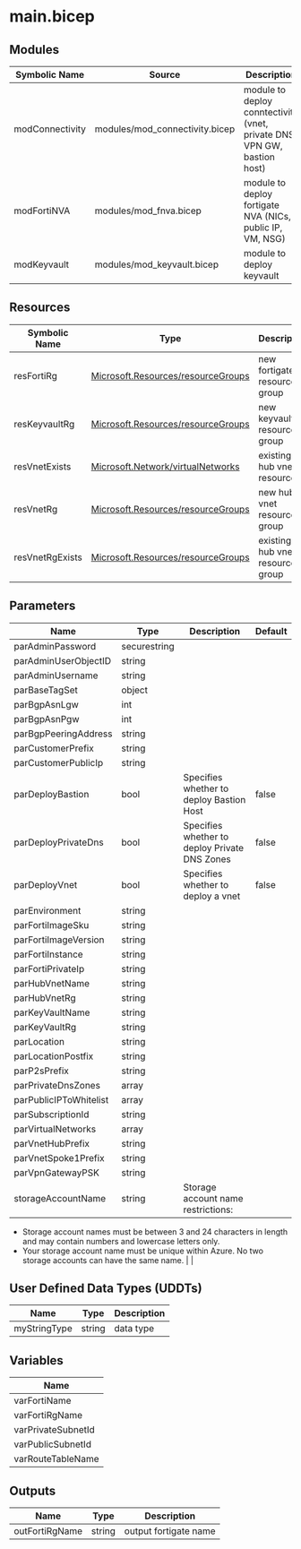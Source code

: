# main.bicep

## Modules

| Symbolic Name | Source | Description |
| --- | --- | --- |
| modConnectivity | modules/mod_connectivity.bicep | module to deploy conntectivity (vnet, private DNS, VPN GW, bastion host) |
| modFortiNVA | modules/mod_fnva.bicep | module to deploy fortigate NVA (NICs, public IP, VM, NSG) |
| modKeyvault | modules/mod_keyvault.bicep | module to deploy keyvault |

## Resources

| Symbolic Name | Type | Description |
| --- | --- | --- |
| resFortiRg | [Microsoft.Resources/resourceGroups](https://learn.microsoft.com/en-us/azure/templates/microsoft.resources/resourcegroups) | new fortigate resource group |
| resKeyvaultRg | [Microsoft.Resources/resourceGroups](https://learn.microsoft.com/en-us/azure/templates/microsoft.resources/resourcegroups) | new keyvault resource group |
| resVnetExists | [Microsoft.Network/virtualNetworks](https://learn.microsoft.com/en-us/azure/templates/microsoft.network/virtualnetworks) | existing hub vnet resource |
| resVnetRg | [Microsoft.Resources/resourceGroups](https://learn.microsoft.com/en-us/azure/templates/microsoft.resources/resourcegroups) | new hub vnet resource group |
| resVnetRgExists | [Microsoft.Resources/resourceGroups](https://learn.microsoft.com/en-us/azure/templates/microsoft.resources/resourcegroups) | existing hub vnet resource group |

## Parameters

| Name | Type | Description | Default |
| --- | --- | --- | --- |
| parAdminPassword | securestring |  |  |
| parAdminUserObjectID | string |  |  |
| parAdminUsername | string |  |  |
| parBaseTagSet | object |  |  |
| parBgpAsnLgw | int |  |  |
| parBgpAsnPgw | int |  |  |
| parBgpPeeringAddress | string |  |  |
| parCustomerPrefix | string |  |  |
| parCustomerPublicIp | string |  |  |
| parDeployBastion | bool | Specifies whether to deploy Bastion Host | false |
| parDeployPrivateDns | bool | Specifies whether to deploy Private DNS Zones | false |
| parDeployVnet | bool | Specifies whether to deploy a vnet | false |
| parEnvironment | string |  |  |
| parFortiImageSku | string |  |  |
| parFortiImageVersion | string |  |  |
| parFortiInstance | string |  |  |
| parFortiPrivateIp | string |  |  |
| parHubVnetName | string |  |  |
| parHubVnetRg | string |  |  |
| parKeyVaultName | string |  |  |
| parKeyVaultRg | string |  |  |
| parLocation | string |  |  |
| parLocationPostfix | string |  |  |
| parP2sPrefix | string |  |  |
| parPrivateDnsZones | array |  |  |
| parPublicIPToWhitelist | array |  |  |
| parSubscriptionId | string |  |  |
| parVirtualNetworks | array |  |  |
| parVnetHubPrefix | string |  |  |
| parVnetSpoke1Prefix | string |  |  |
| parVpnGatewayPSK | string |  |  |
| storageAccountName | string | Storage account name restrictions:
- Storage account names must be between 3 and 24 characters in length and may contain numbers and lowercase letters only.
- Your storage account name must be unique within Azure. No two storage accounts can have the same name.
 |  |

## User Defined Data Types (UDDTs)

| Name | Type | Description |
| --- | --- | --- |
| myStringType | string | data type |

## Variables

| Name |
| --- |
| varFortiName |
| varFortiRgName |
| varPrivateSubnetId |
| varPublicSubnetId |
| varRouteTableName |

## Outputs

| Name | Type | Description |
| --- | --- | --- |
| outFortiRgName | string | output fortigate name |
